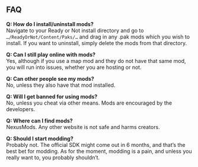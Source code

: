 
## FAQ

**Q: How do I install/uninstall mods?**  
Navigate to your Ready or Not install directory and go to `…/ReadyOrNot/Content/Paks/…` and drag in any .pak mods which you wish to install. If you want to uninstall, simply delete the mods from that directory.

**Q: Can I still play online with mods?**  
Yes, although if you use a map mod and they do not have that same mod, you will run into issues, whether you are hosting or not. 

**Q: Can other people see my mods?**  
No, unless they also have that mod installed.

**Q: Will I get banned for using mods?**  
No, unless you cheat via other means. Mods are encouraged by the developers.

**Q: Where can I find mods?**  
NexusMods. Any other website is not safe and harms creators. 

**Q: Should I start modding?**  
Probably not. The official SDK might come out in 6 months, and that’s the best bet for modding. As for the moment, modding is a pain, and unless you really want to, you probably shouldn’t.
